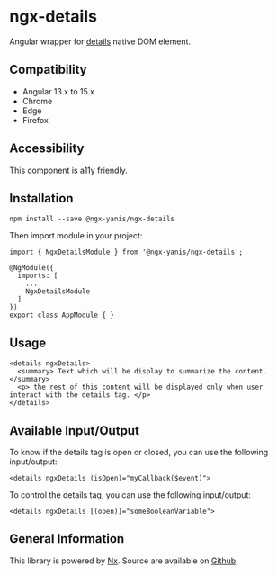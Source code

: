 # ngx-details

Angular wrapper for [details](https://developer.mozilla.org/en-US/docs/Web/HTML/Element/details) native DOM element.

## Compatibility

* Angular 13.x to 15.x
* Chrome
* Edge
* Firefox

## Accessibility

This component is a11y friendly.

## Installation

```
npm install --save @ngx-yanis/ngx-details
```

Then import module in your project:

```
import { NgxDetailsModule } from '@ngx-yanis/ngx-details';

@NgModule({
  imports: [
    ...
    NgxDetailsModule
  ]
})
export class AppModule { }
```

## Usage

```
<details ngxDetails>
  <summary> Text which will be display to summarize the content. </summary>
  <p> the rest of this content will be displayed only when user interact with the details tag. </p>
</details>
```

## Available Input/Output

To know if the details tag is open or closed, you can use the following input/output:

```
<details ngxDetails (isOpen)="myCallback($event)">
```

To control the details tag, you can use the following input/output:

```
<details ngxDetails [(open)]="someBooleanVariable">
```

## General Information

This library is powered by [Nx](https://nx.dev/angular). Source are available
on [Github](https://github.com/yanis-git/ngx-yanis/tree/main/libs/ngx-details).
